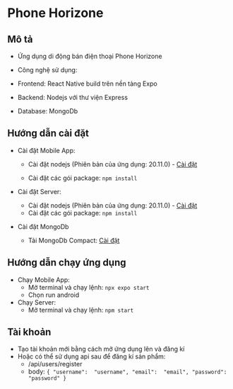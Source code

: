 
  

# Phone Horizone

  

## Mô tả

- Ứng dụng di động bán điện thoại Phone Horizone

- Công nghệ sử dụng:

- Frontend: React Native build trên nền tảng Expo

- Backend: Nodejs với thư viện Express

- Database: MongoDb

  

## Hướng dẫn cài đặt

- Cài đặt Mobile App:

	- Cài đặt nodejs (Phiên bản của ứng dụng: 20.11.0) - <a  href="https://nodejs.org/en/download/current">Cài đặt</a>

	- Cài đặt các gói package: ``npm install``
- Cài đặt Server:
	-  Cài đặt nodejs (Phiên bản của ứng dụng: 20.11.0) - <a  href="https://nodejs.org/en/download/current">Cài đặt</a>
	- Cài đặt các gói package: ``npm install ``

- Cài đặt MongoDb
	- Tải MongoDb Compact: <a  href="[Download MongoDB Community Server | MongoDB](https://www.mongodb.com/try/download/community)">Cài đặt</a>

## Hướng dẫn chạy ứng dụng
- Chạy Mobile App: 
	- Mở terminal và chạy lệnh: ``npx expo start``
	- Chọn run android
- Chạy Server:
	- Mở terminal và chạy lệnh: ``npm start``

## Tài khoản
- Tạo tài khoản mới bằng cách mở ứng dụng lên và đăng kí
- Hoặc có thể sử dụng api sau để đăng kí sản phẩm:
	- /api/users/register
	- body:
	``{ "username":  "username", "email":  "email", "password":  "password" }``

